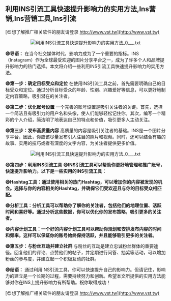 ## **利用INS引流工具快速提升影响力的实用方法,Ins营销,Ins营销工具,Ins引流**

[😍想了解推广相关软件的朋友请登录 http://www.vst.tw](http://www.vst.tw)

 <center><img src="https://vst.tw/MP4/tuiguang/png/5.png" alt="利用INS引流工具快速提升影响力的实用方法_0___.txt"></center>

**😄导语：**
在当今社交媒体时代，影响力成为了一个重要的指标。INS（Instagram）作为全球最受欢迎的图片分享平台之一，成为了许多个人和品牌提升影响力的热门选择。本文将介绍一些利用INS引流工具快速提升影响力的实用方法。

**😄第一步：确定目标受众和定位**
在使用INS引流工具之前，首先需要明确自己的目标受众和定位。通过分析目标受众的年龄、性别、兴趣爱好等信息，可以更好地制定内容策略，吸引潜在的关注者。

**😄第二步：优化账号设置**
一个完善的账号设置是吸引关注者的关键。首先，选择一个简洁且有吸引力的用户名和头像，使人们能够轻松记住你。其次，编写一个精彩的个人介绍，简洁明了地表达自己的特点和价值，吸引更多人主动关注。

**😄第三步：发布高质量内容**
高质量的内容是吸引关注者的基础。INS是一个图片分享平台，因此，你应该尽量发布引人注目的照片和视频。同时，还可以结合有趣的故事、实用的技巧或者有深度的文字内容，为关注者提供更多价值。

 <center><img src="https://vst.tw/MP4/tuiguang/png/2.png" alt="利用INS引流工具快速提升影响力的实用方法_0___.txt"></center>

**😄第四步：利用INS引流工具**
**😄INS引流工具可以帮助你更好地管理和推广账号，快速提升影响力。以下是一些实用的INS引流工具：**

**😄Hashtag工具：通过使用相关的热门Hashtag，可以增加你的内容被发现的机会。选择与你的内容相关的Hashtag，并确保它们受欢迎且与你的目标受众相匹配。**

**😄分析工具：分析工具可以帮助你了解你的关注者，包括他们的地理位置、活跃时间和喜好等。通过分析这些数据，你可以优化你的发布策略，吸引更多的关注者。**

**😄内容计划工具：一个好的内容计划工具可以帮助你规划和安排发布内容的时间和频率。这样可以保证你的账号始终保持活跃，并且能够吸引更多的关注者。**

**😄第五步：与粉丝互动并建立社群**
与粉丝的互动是建立忠诚粉丝群体的重要途径。回复他们的评论、点赞他们的帖子，并定期进行问答、抽奖等活动，可以增加粉丝的参与度，并建立起一个积极互动的社群。

**😄结语：**
通过利用INS引流工具，你可以快速提升自己的影响力。但请记住，影响力的建立是一个长期的过程，需要持续努力和创新。希望本文所提供的实用方法能够对你在INS上提升影响力有所帮助。祝你取得成功！

[😍想了解推广相关软件的朋友请登录 http://www.vst.tw](http://www.vst.tw)



